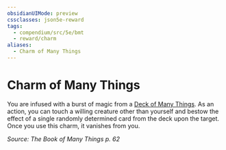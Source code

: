 ```yaml
---
obsidianUIMode: preview
cssclasses: json5e-reward
tags:
  - compendium/src/5e/bmt
  - reward/charm
aliases:
  - Charm of Many Things
---
```

# Charm of Many Things

You are infused with a burst of magic from a [Deck of Many Things](2-Mechanics/CLI/items/deck-of-many-things.md). As an action, you can touch a willing creature other than yourself and bestow the effect of a single randomly determined card from the deck upon the target. Once you use this charm, it vanishes from you.

*Source: The Book of Many Things p. 62*